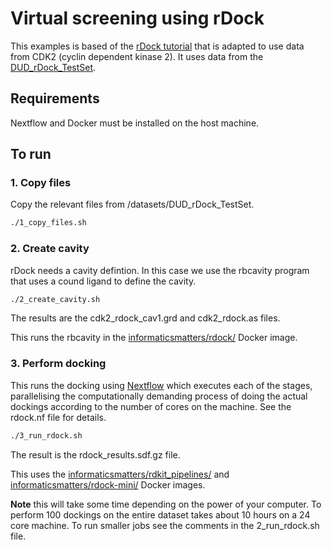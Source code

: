# Virtual screening using rDock

This examples is based of the [rDock tutorial](http://rdock.sourceforge.net/docking-in-3-steps/)
that is adapted to use data from CDK2 (cyclin dependent kinase 2).
It uses data from the [DUD_rDock_TestSet](http://rdock.sourceforge.net/validation-sets/).

## Requirements

Nextflow and Docker must be installed on the host machine.

## To run 

### 1. Copy files

Copy the relevant files from /datasets/DUD_rDock_TestSet.

```sh
./1_copy_files.sh
```

### 2. Create cavity

rDock needs a cavity defintion. In this case we use the rbcavity program that uses a cound ligand to define the 
cavity.

```sh
./2_create_cavity.sh
```

The results are the cdk2_rdock_cav1.grd and cdk2_rdock.as files.

This runs the rbcavity in the [informaticsmatters/rdock/](https://hub.docker.com/r/informaticsmatters/rdock/) 
Docker image.

### 3. Perform docking

This runs the docking using [Nextflow](http://nextflow.io) which executes each of the stages, parallelising
the computationally demanding process of doing the actual dockings according to the number of cores on the machine.
See the rdock.nf file for details.

```sh
./3_run_rdock.sh
```
The result is the rdock_results.sdf.gz file.

This uses the [informaticsmatters/rdkit_pipelines/](https://hub.docker.com/r/informaticsmatters/rdkit_pipelines/) 
and [informaticsmatters/rdock-mini/](https://hub.docker.com/r/informaticsmatters/rdock-mini/) 
Docker images.

**Note** this will take some time depending on the power of your computer.
To perform 100 dockings on the entire dataset takes about 10 hours on a 24 core machine.
To run smaller jobs see the comments in the 2_run_rdock.sh file.

